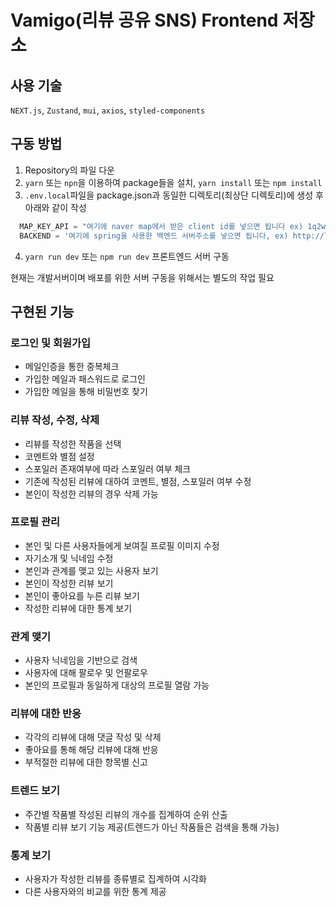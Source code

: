 # Vamigo(리뷰 공유 SNS) Frontend 저장소

## 사용 기술
`NEXT.js`, `Zustand`, `mui`, `axios`, `styled-components`

## 구동 방법
1. Repository의 파일 다운
2. `yarn` 또는 `npn`을 이용하여 package들을 설치, `yarn install` 또는 `npm install`
3. `.env.local`파일을 package.json과 동일한 디렉토리(최상단 디렉토리)에 생성 후 아래와 같이 작성
```JavaScript
  MAP_KEY_API = "여기에 naver map에서 받은 client id를 넣으면 됩니다 ex) 1q2w3e4r"
  BACKEND = '여기에 spring을 사용한 백엔드 서버주소를 넣으면 됩니다, ex) http://localhost:8080'
```
4. `yarn run dev` 또는 `npm run dev` 프론트엔드 서버 구동

현재는 개발서버이며 배포를 위한 서버 구동을 위해서는 별도의 작업 필요

## 구현된 기능
### 로그인 및 회원가입
 - 메일인증을 통한 중복체크
 - 가입한 메일과 패스워드로 로그인
 - 가입한 메일을 통해 비밀번호 찾기
### 리뷰 작성, 수정, 삭제
 - 리뷰를 작성한 작품을 선택
 - 코멘트와 별점 설정
 - 스포일러 존재여부에 따라 스포일러 여부 체크
 - 기존에 작성된 리뷰에 대하여 코멘트, 별점, 스포일러 여부 수정
 - 본인이 작성한 리뷰의 경우 삭제 가능
### 프로필 관리
 - 본인 및 다른 사용자들에게 보여질 프로필 이미지 수정
 - 자기소개 및 닉네임 수정
 - 본인과 관계를 맺고 있는 사용자 보기
 - 본인이 작성한 리뷰 보기
 - 본인이 좋아요를 누른 리뷰 보기
 - 작성한 리뷰에 대한 통계 보기
### 관계 맺기
 - 사용자 닉네임을 기반으로 검색
 - 사용자에 대해 팔로우 및 언팔로우
 - 본인의 프로필과 동일하게 대상의 프로필 열람 가능
### 리뷰에 대한 반응
 - 각각의 리뷰에 대해 댓글 작성 및 삭제
 - 좋아요를 통해 해당 리뷰에 대해 반응
 - 부적절한 리뷰에 대한 항목별 신고
### 트렌드 보기
 - 주간별 작품별 작성된 리뷰의 개수를 집계하여 순위 산출
 - 작품별 리뷰 보기 기능 제공(트렌드가 아닌 작품들은 검색을 통해 가능)
### 통계 보기
 - 사용자가 작성한 리뷰를 종류별로 집계하여 시각화
 - 다른 사용자와의 비교를 위한 통계 제공
